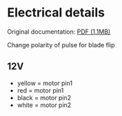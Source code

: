 # Electrical details

Original documentation: [PDF (1.1MB)](./old-docs/bt659.pdf)  

Change polarity of pulse for blade flip


## 12V
* yellow = motor pin1
* red    = motor pin1
* black  = motor pin2
* white  = motor pin2
